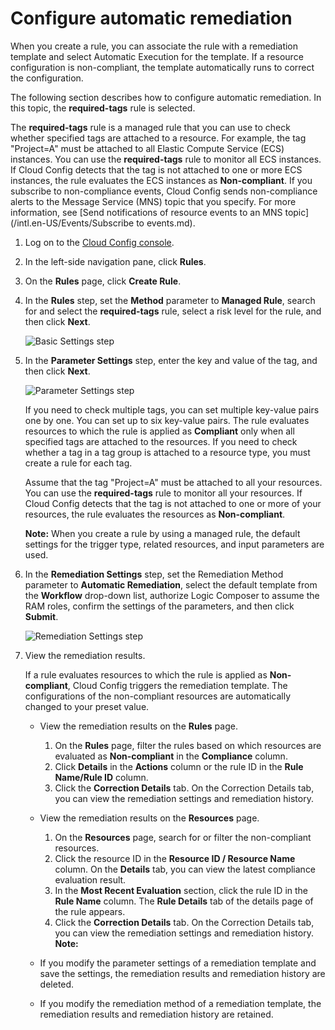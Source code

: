 # Configure automatic remediation

When you create a rule, you can associate the rule with a remediation template and select Automatic Execution for the template. If a resource configuration is non-compliant, the template automatically runs to correct the configuration.

The following section describes how to configure automatic remediation. In this topic, the **required-tags** rule is selected.

The **required-tags** rule is a managed rule that you can use to check whether specified tags are attached to a resource. For example, the tag "Project=A" must be attached to all Elastic Compute Service \(ECS\) instances. You can use the **required-tags** rule to monitor all ECS instances. If Cloud Config detects that the tag is not attached to one or more ECS instances, the rule evaluates the ECS instances as **Non-compliant**. If you subscribe to non-compliance events, Cloud Config sends non-compliance alerts to the Message Service \(MNS\) topic that you specify. For more information, see [Send notifications of resource events to an MNS topic](/intl.en-US/Events/Subscribe to events.md).

1.  Log on to the [Cloud Config console](https://config.console.aliyun.com).

2.  In the left-side navigation pane, click **Rules**.

3.  On the **Rules** page, click **Create Rule**.

4.  In the **Rules** step, set the **Method** parameter to **Managed Rule**, search for and select the **required-tags** rule, select a risk level for the rule, and then click **Next**.

    ![Basic Settings step](https://static-aliyun-doc.oss-cn-hangzhou.aliyuncs.com/assets/img/en-US/9741333061/p86601.png)

5.  In the **Parameter Settings** step, enter the key and value of the tag, and then click **Next**.

    ![Parameter Settings step](https://static-aliyun-doc.oss-cn-hangzhou.aliyuncs.com/assets/img/en-US/9741333061/p86602.png)

    If you need to check multiple tags, you can set multiple key-value pairs one by one. You can set up to six key-value pairs. The rule evaluates resources to which the rule is applied as **Compliant** only when all specified tags are attached to the resources. If you need to check whether a tag in a tag group is attached to a resource type, you must create a rule for each tag.

    Assume that the tag "Project=A" must be attached to all your resources. You can use the **required-tags** rule to monitor all your resources. If Cloud Config detects that the tag is not attached to one or more of your resources, the rule evaluates the resources as **Non-compliant**.

    **Note:** When you create a rule by using a managed rule, the default settings for the trigger type, related resources, and input parameters are used.

6.  In the **Remediation Settings** step, set the Remediation Method parameter to **Automatic Remediation**, select the default template from the **Workflow** drop-down list, authorize Logic Composer to assume the RAM roles, confirm the settings of the parameters, and then click **Submit**.

    ![Remediation Settings step](https://static-aliyun-doc.oss-cn-hangzhou.aliyuncs.com/assets/img/en-US/7791333061/p94789.png)

7.  View the remediation results.

    If a rule evaluates resources to which the rule is applied as **Non-compliant**, Cloud Config triggers the remediation template. The configurations of the non-compliant resources are automatically changed to your preset value.

    -   View the remediation results on the **Rules** page.
        1.  On the **Rules** page, filter the rules based on which resources are evaluated as **Non-compliant** in the **Compliance** column.
        2.  Click **Details** in the **Actions** column or the rule ID in the **Rule Name/Rule ID** column.
        3.  Click the **Correction Details** tab. On the Correction Details tab, you can view the remediation settings and remediation history.
    -   View the remediation results on the **Resources** page.
        1.  On the **Resources** page, search for or filter the non-compliant resources.
        2.  Click the resource ID in the **Resource ID / Resource Name** column. On the **Details** tab, you can view the latest compliance evaluation result.
        3.  In the **Most Recent Evaluation** section, click the rule ID in the **Rule Name** column. The **Rule Details** tab of the details page of the rule appears.
        4.  Click the **Correction Details** tab. On the Correction Details tab, you can view the remediation settings and remediation history.
    **Note:**

    -   If you modify the parameter settings of a remediation template and save the settings, the remediation results and remediation history are deleted.
    -   If you modify the remediation method of a remediation template, the remediation results and remediation history are retained.

